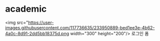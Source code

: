 # academic
<img src="https://user-images.githubusercontent.com/117736635/233950889-bed1ee3e-4b62-4a0c-8d91-2dd5bb18375d.png width="300" height="200"/>
로그인 폼
